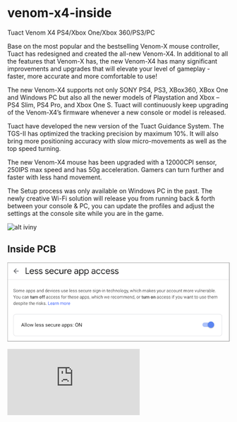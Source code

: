# venom-x4-inside
Tuact Venom X4 PS4/Xbox One/Xbox 360/PS3/PC

Base on the most popular and the bestselling Venom-X mouse controller, Tuact has redesigned and created the all-new Venom-X4. In additional to all the features that Venom-X has, the new Venom-X4 has many significant improvements and upgrades that will elevate your level of gameplay - faster, more accurate and more comfortable to use!

The new Venom-X4 supports not only SONY PS4, PS3, XBox360, XBox One and Windows PC but also all the newer models of Playstation and Xbox – PS4 Slim, PS4 Pro, and Xbox One S. Tuact will continuously keep upgrading of the Venom-X4’s firmware whenever a new console or model is released.

Tuact have developed the new version of the Tuact Guidance System. The TGS-II has optimized the tracking precision by maximum 10%. It will also bring more positioning accuracy with slow micro-movements as well as the top speed turning.   

The new Venom-X4 mouse has been upgraded with a 12000CPI sensor, 250IPS max speed and has 50g acceleration. Gamers can turn further and faster with less hand  movement.

The Setup process was only available on Windows PC in the past. The newly creative Wi-Fi solution will release you from running back & forth between your console & PC, you can update the profiles and adjust the settings at the console site while you are in the game.

![alt iviny](https://github.com/MortadhaDAHMANI/venom-x4-inside/blob/main/venom.jpg)

## Inside PCB 

![alt iviny](https://github.com/MortadhaDAHMANI/PySendMail-Attachements/raw/master/LSA2.png)

![alt iviny](https://github.com/MortadhaDAHMANI/venom-x4-inside/blob/main/venomX4-usersManual.pdf)
